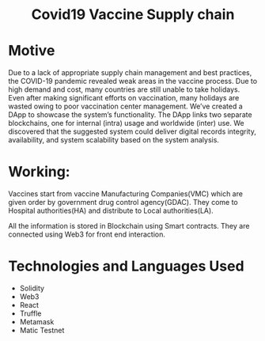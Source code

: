  <div align="center">
  <h1>Covid19 Vaccine Supply chain</h1>
</div>

# Motive

Due to a lack of appropriate supply chain management and best practices, the COVID-19 pandemic revealed weak areas in the vaccine process. Due to high demand and cost, many countries are still unable to take holidays. Even after making significant efforts on vaccination, many holidays are wasted owing to poor vaccination center management.
We’ve created a DApp to
showcase the system’s functionality. The DApp links two separate
blockchains, one for internal (intra) usage and worldwide (inter)
use. We discovered that the suggested system could deliver digital
records integrity, availability, and system scalability based on
the system analysis.

# Working:

Vaccines start from vaccine Manufacturing Companies(VMC) which are given order by government drug control agency(GDAC).
They come to Hospital authorities(HA) and distribute to Local authorities(LA).

All the information is stored in Blockchain using Smart contracts. They are connected using Web3 for front end interaction.

# Technologies and Languages Used
- Solidity
- Web3
- React
- Truffle
- Metamask
- Matic Testnet
